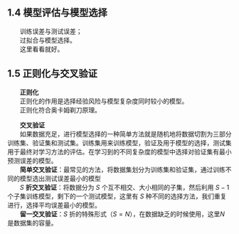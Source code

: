 ## 1.4 模型评估与模型选择
&emsp;&emsp;训练误差与测试误差；  
&emsp;&emsp;过拟合与模型选择。  
&emsp;&emsp;这里看看就好。

## 1.5 正则化与交叉验证

&emsp;&emsp;**正则化**  
&emsp;&emsp;正则化的作用是选择经验风险与模型复杂度同时较小的模型。   
&emsp;&emsp;正则化符合奥卡姆剃刀原理。  

&emsp;&emsp;**交叉验证**    
&emsp;&emsp;如果数据充足，进行模型选择的一种简单方法就是随机地将数据切割为三部分训练集、验证集和测试集。训练集用来训练模型，验证及用于模型的选择，测试集用于最终对学习方法的评估。在学习到的不同复杂度的模型中选择对验证集有最小预测误差的模型。  
&emsp;&emsp;**简单交叉验证**：最常见的方法，将数据集划分为训练集和验证集，通过训练不同的模型选出测试误差最小的模型  
&emsp;&emsp;$S$ **折交叉验证**：将数据分为 $S$ 个互不相交、大小相同的子集，然后利用 $S-1$ 个子集训练模型，剩下的一个测试模型，这里有 $S$ 种不同的选择方法，我们重复进行，选择平均误差最小的模型。  
&emsp;&emsp;**留一交叉验证**：$S$ 折的特殊形式（$S=N$），在数据缺乏的时候使用，这里$N$ 是数据集的容量。